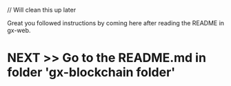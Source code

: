 // Will clean this up later

Great you followed instructions by coming here after reading the README in gx-web.

# NEXT >> Go to the README.md in folder 'gx-blockchain folder'